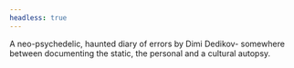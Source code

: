 ```yaml
---
headless: true
---
```

A neo-psychedelic, haunted diary of errors by Dimi Dedikov- somewhere between documenting the static, the personal and a cultural autopsy.
